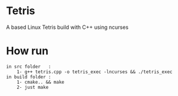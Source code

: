 # Tetris
A based Linux Tetris build with C++ using ncurses 

# How run 
    in src folder   :
        1- g++ tetris.cpp -o tetris_exec -lncurses && ./tetris_exec
    in build folder :
        1- cmake.. && make
        2- just make
